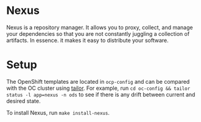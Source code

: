 # Nexus

Nexus is a repository manager. It allows you to proxy, collect, and manage your dependencies so that you are not constantly juggling a collection of artifacts. In essence. it makes it easy to distribute your software.

# Setup

The OpenShift templates are located in `ocp-config` and can be compared with the OC cluster using [tailor](https://github.com/opendevstack/tailor). For example, run `cd oc-config && tailor status -l app=nexus -n ods` to see if there is any drift between current and desired state.

To install Nexus, run `make install-nexus`.

